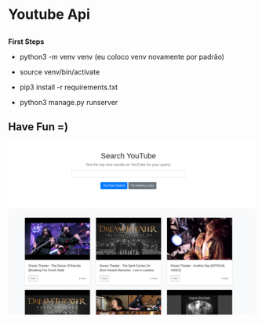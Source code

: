 # Youtube Api

## 

**First Steps**

- python3 -m venv venv (eu coloco venv novamente por padrão)
- source venv/bin/activate 
- pip3 install -r requirements.txt

- python3 manage.py runserver


## Have Fun =) 

<img src="static/youtube.png">
